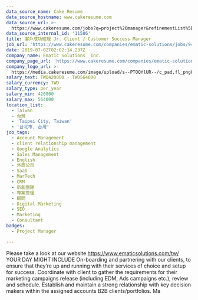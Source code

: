 ```yaml
---
data_source_name: Cake Resume
data_source_hostname: www.cakeresume.com
data_source_url: >-
  https://www.cakeresume.com/jobs?q=project%20manager&refinementList%5Blang_name%5D%5B0%5D=English&refinementList%5Bsalary_type%5D=per_year&range%5Bsalary_range%5D%5Bmin%5D=1000000&page=2
data_source_internal_id: '11586'
title: 客戶成功經理 Jr. Client / Customer Success Manager
job_url: 'https://www.cakeresume.com/companies/ematic-solutions/jobs/94ca33'
date: 2019-07-02T02:02:14.237Z
company_name: Ematic Solutions  Inc.
company_page_url: 'https://www.cakeresume.com/companies/ematic-solutions'
company_logo_url: >-
  https://media.cakeresume.com/image/upload/s--PTOQYlUR--/c_pad,fl_png8,h_200,w_200/v1624269248/rzo25lwedghlk5pyy8de.png
salary_text: TWD420000 - TWD564000
salary_currency: TWD
salary_type: per_year
salary_min: 420000
salary_max: 564000
location_list:
  - Taiwan
  - 台灣
  - 'Taipei City, Taiwan'
  - '台北市, 台灣'
job_tags:
  - Account Management
  - client relationship management
  - Google Analytics
  - Sales Management
  - English
  - 外商公司
  - SaaS
  - MarTech
  - CRM
  - 新創團隊
  - 專案管理
  - 顧問
  - Digital Marketing
  - SEO
  - Marketing
  - Consultant
badges:
  - Project Manager

---
```


Please take a look at our website https://www.ematicsolutions.com/tw/ YOUR DAY MIGHT INCLUDE On-boarding and partnering with our clients, to ensure that they’re up and running with their services of choice and setup for success. Coordinate with client to gather the requirements for their marketing campaigns release (including EDM, Ads campaigns etc.), review and schedule. Establish and maintain a strong relationship with key decision makers within the assigned accounts B2B clients/portfolios. Ma